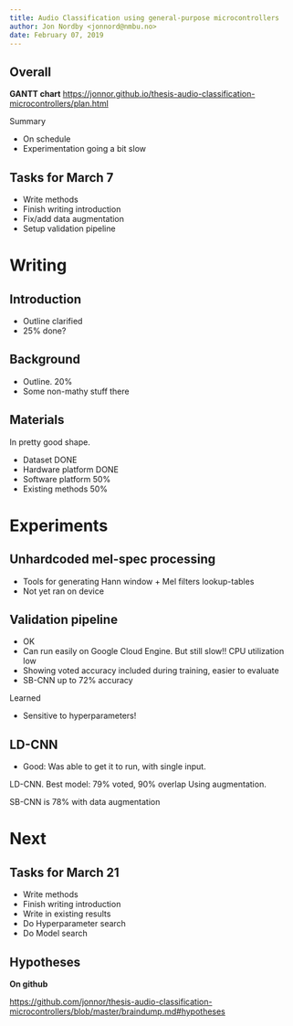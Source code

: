 ```yaml
---
title: Audio Classification using general-purpose microcontrollers
author: Jon Nordby <jonnord@nmbu.no>
date: February 07, 2019
---
```


## Overall

**GANTT chart**
https://jonnor.github.io/thesis-audio-classification-microcontrollers/plan.html

Summary

- On schedule
- Experimentation going a bit slow


## Tasks for March 7

- Write methods
- Finish writing introduction
- Fix/add data augmentation
- Setup validation pipeline

# Writing

## Introduction

- Outline clarified
- 25% done?

## Background

- Outline. 20%
- Some non-mathy stuff there

## Materials

In pretty good shape.

- Dataset DONE
- Hardware platform DONE
- Software platform 50%
- Existing methods 50%


# Experiments 

## Unhardcoded mel-spec processing

* Tools for generating Hann window + Mel filters lookup-tables
* Not yet ran on device

## Validation pipeline

- OK
- Can run easily on Google Cloud Engine. But still slow!! CPU utilization low
- Showing voted accuracy included during training, easier to evaluate
- SB-CNN up to 72% accuracy

Learned

- Sensitive to hyperparameters!

## LD-CNN

- Good: Was able to get it to run, with single input.

LD-CNN. Best model: 79% voted, 90% overlap
Using augmentation.

SB-CNN is 78% with data augmentation


# Next

## Tasks for March 21

- Write methods
- Finish writing introduction
- Write in existing results
- Do Hyperparameter search
- Do Model search


## Hypotheses

**On github**

https://github.com/jonnor/thesis-audio-classification-microcontrollers/blob/master/braindump.md#hypotheses

